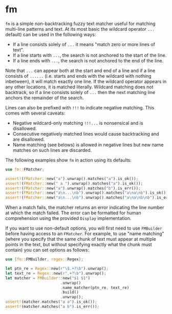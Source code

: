 # fm

`fm` is a simple non-backtracking fuzzy text matcher useful for matching
multi-line patterns and text. At its most basic the wildcard operator `...`
default) can be used in the following ways:

  * If a line consists solely of `...` it means "match zero or more lines of text".
  * If a line starts with `...`, the search is not anchored to the start of the line.
  * If a line ends with `...`, the search is not anchored to the end of the line.

Note that `...` can appear both at the start and end of a line and if a line
consists of `......` (i.e. starts and ends with the wildcard with nothing
inbetween), it will match exactly one line. If the wildcard operator appears in
any other locations, it is matched literally.  Wildcard matching does not
backtrack, so if a line consists solely of `...` then the next matching line
anchors the remainder of the search.

Lines can also be prefixed with `!!!` to indicate negative matching. This comes
with several caveats:

  * Negative wildcard-only matching `!!!...` is nonsensical and is disallowed.
  * Consecutive negatively matched lines would cause backtracking and are
    disallowed.
  * Name matching (see belows) is allowed in negative lines but new name
    matches on such lines are discarded.

The following examples show `fm` in action using its defaults:

```rust
use fm::FMatcher;

assert!(FMatcher::new("a").unwrap().matches("a").is_ok());
assert!(FMatcher::new(" a ").unwrap().matches("a").is_ok());
assert!(FMatcher::new("a").unwrap().matches("b").is_err());
assert!(FMatcher::new("a\n...\nb").unwrap().matches("a\na\nb").is_ok());
assert!(FMatcher::new("a\n...\nb").unwrap().matches("a\na\nb\nb").is_err());
```

When a match fails, the matcher returns an error indicating the line number at
which the match failed. The error can be formatted for human comprehension
using the provided `Display` implementation.

If you want to use non-default options, you will first need to use `FMBuilder`
before having access to an `FMatcher`. For example, to use "name matching"
(where you specify that the same chunk of text must appear at multiple points
in the text, but without specifying exactly what the chunk must contain) you
can set options as follows:

```rust
use {fm::FMBuilder, regex::Regex};

let ptn_re = Regex::new(r"\$.+?\b").unwrap();
let text_re = Regex::new(r".+?\b").unwrap();
let matcher = FMBuilder::new("$1 $1")
                        .unwrap()
                        .name_matcher(ptn_re, text_re)
                        .build()
                        .unwrap();
assert!(matcher.matches("a a").is_ok());
assert!(matcher.matches("a b").is_err());
```
